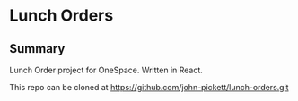 # Lunch Orders

## Summary

Lunch Order project for OneSpace. Written in React.

This repo can be cloned at https://github.com/john-pickett/lunch-orders.git
